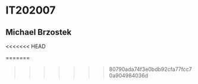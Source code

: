 # IT202007
## Michael Brzostek
<<<<<<< HEAD

=======
>>>>>>> 80790ada74f3e0bdb92cfa77fcc70a904984036d
